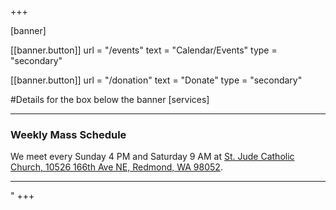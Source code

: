 +++

[banner]

  [[banner.button]]
      url = "/events"
      text = "Calendar/Events"
      type = "secondary"

  [[banner.button]]
      url = "/donation"
      text = "Donate"
      type = "secondary"

#Details for the box below the banner
[services]
    <hr> <h3>Weekly Mass Schedule</h3> We meet every Sunday 4 PM and Saturday 9 AM at [St. Jude Catholic Church, 10526 166th Ave NE, Redmond, WA 98052](https://maps.app.goo.gl/5VKZMeyqE8Vse9e19). <hr> "
+++
